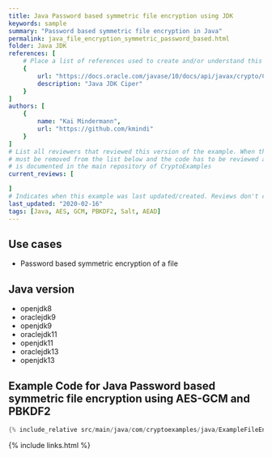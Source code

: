 ```yaml
---
title: Java Password based symmetric file encryption using JDK
keywords: sample
summary: "Password based symmetric file encryption in Java"
permalink: java_file_encryption_symmetric_password_based.html
folder: Java JDK
references: [
    # Place a list of references used to create and/or understand this example.
    {
        url: "https://docs.oracle.com/javase/10/docs/api/javax/crypto/Cipher.html",
        description: "Java JDK Ciper"
    }
]
authors: [
    {
        name: "Kai Mindermann",
        url: "https://github.com/kmindi"
    }
]
# List all reviewers that reviewed this version of the example. When the example is updated all old reviews
# must be removed from the list below and the code has to be reviewed again. The complete review process
# is documented in the main repository of CryptoExamples
current_reviews: [

]
# Indicates when this example was last updated/created. Reviews don't change this.
last_updated: "2020-02-16"
tags: [Java, AES, GCM, PBKDF2, Salt, AEAD]
---
```


## Use cases

- Password based symmetric encryption of a file

## Java version

- openjdk8
- oraclejdk9
- openjdk9
- oraclejdk11
- openjdk11
- oraclejdk13
- openjdk13

## Example Code for Java Password based symmetric file encryption using AES-GCM and PBKDF2

```java
{% include_relative src/main/java/com/cryptoexamples/java/ExampleFileEncryption.java %}
```



{% include links.html %}

